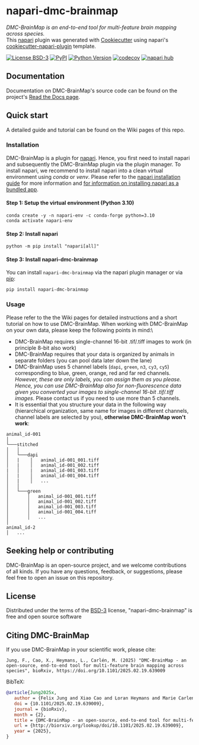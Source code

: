 
# napari-dmc-brainmap
*DMC-BrainMap is an end-to-end tool for multi-feature brain mapping across species.*  
This [napari](https://napari.org/stable/) plugin was generated with [Cookiecutter](https://github.com/cookiecutter/cookiecutter) using napari's [cookiecutter-napari-plugin](https://github.com/napari/cookiecutter-napari-plugin) template.

[![License BSD-3](https://img.shields.io/pypi/l/napari-dmc-brainmap.svg?color=green)](https://github.com/hejDMC/napari-dmc-brainmap/raw/main/LICENSE)
[![PyPI](https://img.shields.io/pypi/v/napari-dmc-brainmap.svg?color=green)](https://pypi.org/project/napari-dmc-brainmap)
[![Python Version](https://img.shields.io/pypi/pyversions/napari-dmc-brainmap.svg?color=green)](https://python.org)
[![codecov](https://codecov.io/gh/FelixJng/napari-dmc-brainmap/branch/main/graph/badge.svg)](https://codecov.io/gh/FelixJng/napari-dmc-brainmap)
[![napari hub](https://img.shields.io/endpoint?url=https://api.napari-hub.org/shields/napari-dmc-brainmap)](https://napari-hub.org/plugins/napari-dmc-brainmap)


## Documentation
Documentation on DMC-BrainMap's source code can be found on the project's [Read the Docs page](https://napari-dmc-brainmap.readthedocs.io/en/latest/#).

## Quick start
A detailed guide and tutorial can be found on the Wiki pages of this repo.

### Installation

DMC-BrainMap is a plugin for [napari](https://napari.org/stable/). Hence, you first need to install napari and subsequently the DMC-BrainMap plugin via the plugin manager. To install napari, we recommend to install napari into a clean virtual environment using *conda* or *venv*. Please refer to the [napari installation guide](https://napari.org/stable/tutorials/fundamentals/installation.html#napari-installation) for more information and [for information on installing napari as a bundled app](https://napari.org/stable/tutorials/fundamentals/installation.html#napari-installation).  

#### Step 1: Setup the virtual environment (Python 3.10)

```
conda create -y -n napari-env -c conda-forge python=3.10
conda activate napari-env
```

#### Step 2: Install napari

```
python -m pip install "napari[all]"
```

#### Step 3: Install napari-dmc-brainmap

You can install `napari-dmc-brainmap` via the napari plugin manager or via [pip](https://pypi.org/project/napari-dmc-brainmap/):

    pip install napari-dmc-brainmap

### Usage

Please refer to the the Wiki pages for detailed instructions and a short tutorial on how to use DMC-BrainMap. When working with DMC-BrainMap on your own data, please keep the following points in mind:\
- DMC-BrainMap requires single-channel 16-bit .tif/.tiff images to work (in principle 8-bit also work)
- DMC-BrainMap requires that your data is organized by animals in separate folders (you can pool data later down the lane)
- DMC-BrainMap uses 5 channel labels (`dapi`, `green`, `n3`, `cy3`, `cy5`) corresponding to blue, green, orange, red and far red channels. *However, these are only labels, you can assign them as you please. Hence, you can use DMC-BrainMap also for non-fluorescence data given you converted your images to single-channel 16-bit .tif/.tiff images*. Please contact us if you need to use more than 5 channels.
- It is essential that you structure your data in the following way (hierarchical organization, same name for images in different channels, channel labels are selected by you), **otherwise DMC-BrainMap won't work**:
```
animal_id-001
│
└───stitched
│   │
│   └───dapi
│   |    │   animal_id-001_001.tiff
│   |    │   animal_id-001_002.tiff
|   │    |   animal_id-001_003.tiff
│   |    │   animal_id-001_004.tiff
│   |    │   ...
│   │   
│   └───green
│       │   animal_id-001_001.tiff
│       │   animal_id-001_002.tiff
│       │   animal_id-001_003.tiff
│       │   animal_id-001_004.tiff
│       │   ...
│   
animal_id-2
│   ...
```


## Seeking help or contributing

DMC-BrainMap is an open-source project, and we welcome contributions of all kinds. If you have any questions, feedback, or suggestions, please feel free to open an issue on this repository. 

## License

Distributed under the terms of the [BSD-3](https://github.com/teamdigitale/licenses/blob/master/BSD-3-Clause) license,
"napari-dmc-brainmap" is free and open source software

## Citing DMC-BrainMap

If you use DMC-BrainMap in your scientific work, please cite:
```
Jung, F., Cao, X., Heymans, L., Carlén, M. (2025) "DMC-BrainMap - an open-source, end-to-end tool for multi-feature brain mapping across species", bioRxiv, https://doi.org/10.1101/2025.02.19.639009
```

BibTeX:

``` bibtex
@article{Jung2025x,
   author = {Felix Jung and Xiao Cao and Loran Heymans and Marie Carlen},
   doi = {10.1101/2025.02.19.639009},
   journal = {bioRxiv},
   month = {2},
   title = {DMC-BrainMap - an open-source, end-to-end tool for multi-feature brain mapping across species},
   url = {http://biorxiv.org/lookup/doi/10.1101/2025.02.19.639009},
   year = {2025},
}
```


